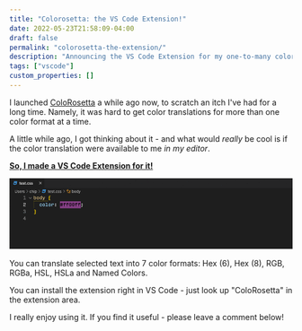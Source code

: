 ```yaml
---
title: "Colorosetta: the VS Code Extension!"
date: 2022-05-23T21:58:09-04:00
draft: false
permalink: "colorosetta-the-extension/"
description: "Announcing the VS Code Extension for my one-to-many color translation tool, ColoRosetta"
tags: ["vscode"]
custom_properties: []
---
```


I launched [ColoRosetta](https://colorosetta.com/) a while ago now, to scratch an itch I've had for a long time. Namely, it was hard to get color translations for more than one color format at a time.

A little while ago, I got thinking about it - and what would _really_ be cool is if the color translation were available to me _in my editor_.

**[So, I made a VS Code Extension for it!](https://marketplace.visualstudio.com/items?itemName=chipcullen.colorosetta)**

![Translating colors in VS Code using the ColoRosetta extension](../images/translating-color.gif)

You can translate selected text into 7 color formats: Hex (6), Hex (8), RGB, RGBa, HSL, HSLa and Named Colors.

You can install the extension right in VS Code - just look up "ColoRosetta" in the extension area.

I really enjoy using it. If you find it useful - please leave a comment below!
